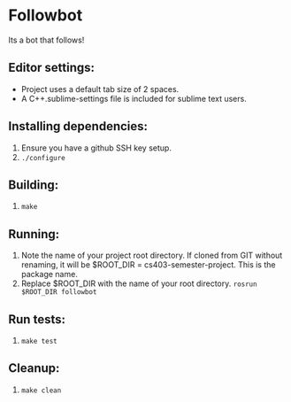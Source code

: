 # Followbot

Its a bot that follows!


## Editor settings:
- Project uses a default tab size of 2 spaces.
- A C++.sublime-settings file is included for sublime text users.

## Installing dependencies:
1. Ensure you have a github SSH key setup.
2. ```./configure```

## Building:
1. ```make```

## Running:
1. Note the name of your project root directory. If cloned from GIT without renaming,
   it will be $ROOT_DIR = cs403-semester-project. This is the package name.
2. Replace $ROOT_DIR with the name of your root directory.
	```rosrun $ROOT_DIR followbot```

## Run tests:
1. ```make test```

## Cleanup:
1. ```make clean```